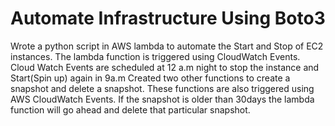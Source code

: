 # Automate Infrastructure Using Boto3
Wrote a python script in AWS lambda to automate the Start and Stop of EC2 instances.
The lambda function is triggered using CloudWatch Events. Cloud Watch Events are scheduled at 12 a.m night to stop the instance and Start(Spin up) again in 9a.m
Created two other functions to create a snapshot and delete a snapshot.
These functions are also triggered using AWS CloudWatch Events.
If the snapshot is older than 30days the lambda function will go ahead and delete that particular snapshot.